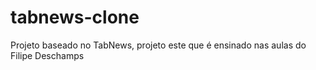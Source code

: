 # tabnews-clone

Projeto baseado no TabNews, projeto este que é ensinado nas aulas do Filipe Deschamps
